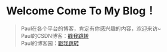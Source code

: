 # Welcome Come To My Blog！  
> Paul在各个平台的博客，肯定有你感兴趣的内容，欢迎来访~  
Paul的CSDN博客：[戳我跳转](https://blog.csdn.net/qq_23995091?spm=1011.2415.3001.5343)  
Paul的博客园：[戳我跳转](https://www.cnblogs.com/APaul)
